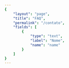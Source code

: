 ```yaml
---
{
	"layout": "page",
	"title": "FAQ",
	"permalink": "/contato",
	"fields": [
		{
			"type": "text",
			"label": "Nome",
			"name": "name"
		}
	]
}
---
```





